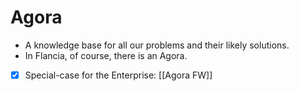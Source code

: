 # Agora
- A knowledge base for all our problems and their likely solutions.
- In Flancia, of course, there is an Agora.
- [x] Special-case for the Enterprise: [[Agora FW]]
